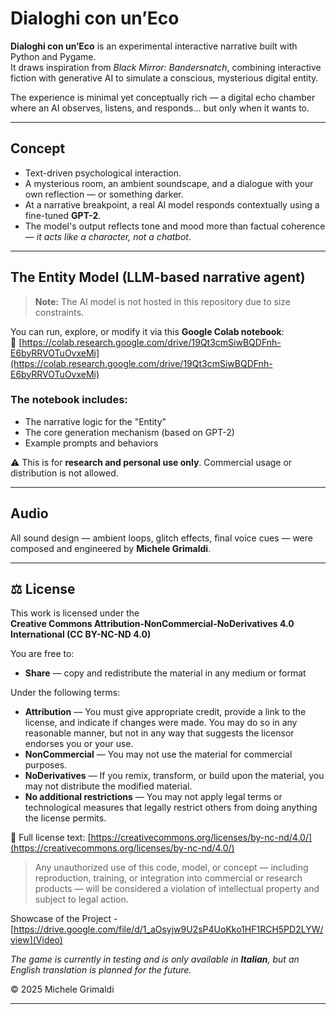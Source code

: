 # Dialoghi con un’Eco

**Dialoghi con un’Eco** is an experimental interactive narrative built with Python and Pygame.  
It draws inspiration from *Black Mirror: Bandersnatch*, combining interactive fiction with generative AI to simulate a conscious, mysterious digital entity.

The experience is minimal yet conceptually rich — a digital echo chamber where an AI observes, listens, and responds... but only when it wants to.

---

## Concept

- Text-driven psychological interaction.
- A mysterious room, an ambient soundscape, and a dialogue with your own reflection — or something darker.
- At a narrative breakpoint, a real AI model responds contextually using a fine-tuned **GPT-2**.
- The model's output reflects tone and mood more than factual coherence — *it acts like a character, not a chatbot*.

---

## The Entity Model (LLM-based narrative agent)

> **Note:** The AI model is not hosted in this repository due to size constraints.

You can run, explore, or modify it via this **Google Colab notebook**:  
🔗 [https://colab.research.google.com/drive/19Qt3cmSiwBQDFnh-E6byRRVOTuOvxeMi](https://colab.research.google.com/drive/19Qt3cmSiwBQDFnh-E6byRRVOTuOvxeMi)

### The notebook includes:
- The narrative logic for the "Entity"
- The core generation mechanism (based on GPT-2)
- Example prompts and behaviors

⚠️ This is for **research and personal use only**. Commercial usage or distribution is not allowed.

---

## Audio

All sound design — ambient loops, glitch effects, final voice cues — were composed and engineered by **Michele Grimaldi**.

---

## ⚖️ License

This work is licensed under the  
**Creative Commons Attribution-NonCommercial-NoDerivatives 4.0 International (CC BY-NC-ND 4.0)**

You are free to:

- **Share** — copy and redistribute the material in any medium or format

Under the following terms:

- **Attribution** — You must give appropriate credit, provide a link to the license, and indicate if changes were made. You may do so in any reasonable manner, but not in any way that suggests the licensor endorses you or your use.  
- **NonCommercial** — You may not use the material for commercial purposes.  
- **NoDerivatives** — If you remix, transform, or build upon the material, you may not distribute the modified material.  
- **No additional restrictions** — You may not apply legal terms or technological measures that legally restrict others from doing anything the license permits.

📄 Full license text: [https://creativecommons.org/licenses/by-nc-nd/4.0/](https://creativecommons.org/licenses/by-nc-nd/4.0/)

> Any unauthorized use of this code, model, or concept — including reproduction, training, or integration into commercial or research products — will be considered a violation of intellectual property and subject to legal action.

Showcase of the Project - [https://drive.google.com/file/d/1_aOsyjw9U2sP4UoKko1HF1RCH5PD2LYW/view](Video)

_The game is currently in testing and is only available in **Italian**, but an English translation is planned for the future._

© 2025 Michele Grimaldi

---

